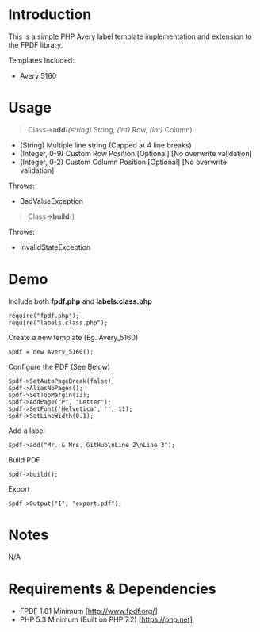 # Introduction
This is a simple PHP Avery label template implementation and extension to the FPDF library. 

Templates Included:
- Avery 5160

# Usage

>Class->**add**(*(string)* String, *(int)* Row, *(int)* Column)

- (String) Multiple line string (Capped at 4 line breaks)
- (Integer, 0-9) Custom Row Position [Optional] [No overwrite validation]
- (Integer, 0-2) Custom Column Position [Optional] [No overwrite validation]

Throws:
- BadValueException

>Class->**build**()

Throws:
- InvalidStateException

# Demo
Include both **fpdf.php** and **labels.class.php**
```
require("fpdf.php");
require("labels.class.php");
```

Create a new template (Eg. Avery_5160)
```
$pdf = new Avery_5160();
```

Configure the PDF (See Below)
```
$pdf->SetAutoPageBreak(false);
$pdf->AliasNbPages();
$pdf->SetTopMargin(13);
$pdf->AddPage("P", "Letter");
$pdf->SetFont('Helvetica', '', 11);
$pdf->SetLineWidth(0.1);
```

Add a label
```
$pdf->add("Mr. & Mrs. GitHub\nLine 2\nLine 3");
```

Build PDF
```
$pdf->build();
```

Export
```
$pdf->Output("I", "export.pdf");
````

# Notes
N/A

# Requirements & Dependencies
- FPDF 1.81 Minimum [http://www.fpdf.org/]
- PHP 5.3 Minimum (Built on PHP 7.2) [https://php.net]
